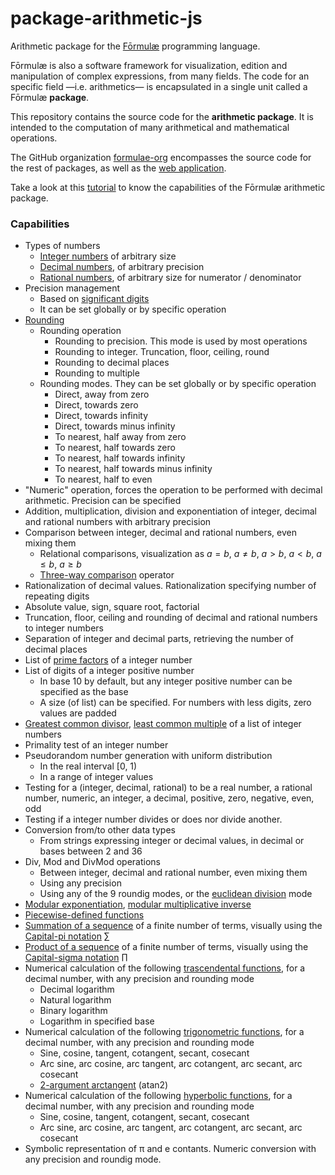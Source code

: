 # package-arithmetic-js

Arithmetic package for the [Fōrmulæ](https://formulae.org) programming language.

Fōrmulæ is also a software framework for visualization, edition and manipulation of complex expressions, from many fields. The code for an specific field —i.e. arithmetics— is encapsulated in a single unit called a Fōrmulæ **package**.

This repository contains the source code for the **arithmetic package**. It is intended to the computation of many arithmetical and mathematical operations.

The GitHub organization [formulae-org](https://github.com/formulae-org) encompasses the source code for the rest of packages, as well as the [web application](https://github.com/formulae-org/formulae-js).

Take a look at this [tutorial](https://formulae.org/?script=tutorials/Arithmetic) to know the capabilities of the Fōrmulæ arithmetic package.

### Capabilities ###

* Types of numbers
    * [Integer numbers](https://en.wikipedia.org/wiki/Integer) of arbitrary size
    * [Decimal numbers](https://en.wikipedia.org/wiki/Real_number), of arbitrary precision
    * [Rational numbers](https://en.wikipedia.org/wiki/Rational_number), of arbitrary size for numerator / denominator
* Precision management
    * Based on [significant digits](https://en.wikipedia.org/wiki/Significant_digit)
    * It can be set globally or by specific operation
* [Rounding](https://en.wikipedia.org/wiki/Rounding)
  * Rounding operation
    * Rounding to precision. This mode is used by most operations
    * Rounding to integer. Truncation, floor, ceiling, round
    * Rounding to decimal places
    * Rounding to multiple
  * Rounding modes. They can be set globally or by specific operation
    * Direct, away from zero
    * Direct, towards zero
    * Direct, towards infinity
    * Direct, towards minus infinity
    * To nearest, half away from zero
    * To nearest, half towards zero
    * To nearest, half towards infinity
    * To nearest, half towards minus infinity
    * To nearest, half to even
* "Numeric" operation, forces the operation to be performed with decimal arithmetic. Precision can be specified
* Addition, multiplication, division and exponentiation of integer, decimal and rational numbers with arbitrary precision
* Comparison between integer, decimal and rational numbers, even mixing them
  * Relational comparisons, visualization as $a = b$, $a \ne b$, $a > b$, $a < b$, $a \leq b$, $a \geq b$
  * [Three-way comparison](https://en.wikipedia.org/wiki/Three-way_comparison) operator
* Rationalization of decimal values. Rationalization specifying number of repeating digits
* Absolute value, sign, square root, factorial
* Truncation, floor, ceiling and rounding of decimal and rational numbers to integer numbers
* Separation of integer and decimal parts, retrieving the number of decimal places
* List of [prime factors](https://en.wikipedia.org/wiki/Integer_factorization) of a integer number
* List of digits of a integer positive number
     * In base 10 by default, but any integer positive number can be specified as the base
     * A size (of list) can be specified. For numbers with less digits, zero values are padded
* [Greatest common divisor](https://en.wikipedia.org/wiki/Greatest_common_divisor), [least common multiple](https://en.wikipedia.org/wiki/Least_common_multiple) of a list of integer numbers
* Primality test of an integer number
* Pseudorandom number generation with uniform distribution
   * In the real interval [0, 1)
   * In a range of integer values
* Testing for a (integer, decimal, rational) to be a real number, a rational number, numeric, an integer, a decimal, positive, zero, negative, even, odd
* Testing if a integer number divides or does nor divide another.
* Conversion from/to other data types
   * From strings expressing integer or decimal values, in decimal or bases between 2 and 36
* Div, Mod and DivMod operations
   * Between integer, decimal and rational number, even mixing them
   * Using any precision
   * Using any of the 9 roundig modes, or the [euclidean division](https://en.wikipedia.org/wiki/Euclidean_division) mode
* [Modular exponentiation](https://en.wikipedia.org/wiki/Modular_exponentiation), [modular multiplicative inverse](https://en.wikipedia.org/wiki/Modular_multiplicative_inverse)
* [Piecewise-defined functions](https://en.wikipedia.org/wiki/Piecewise)
* [Summation of a sequence](https://en.wikipedia.org/wiki/Summation) of a finite number of terms, visually using the [Capital-pi notation](https://en.wikipedia.org/wiki/Iterated_binary_operation#Notation) $\sum$
* [Product of a sequence](https://en.wikipedia.org/wiki/Multiplication#Product_of_a_sequence) of a finite number of terms, visually using the [Capital-sigma notation](https://en.wikipedia.org/wiki/Iterated_binary_operation#Notation) $\prod$
* Numerical calculation of the following [trascendental functions](https://en.wikipedia.org/wiki/Transcendental_function), for a decimal number, with any precision and rounding mode
  * Decimal logarithm
  * Natural logarithm
  * Binary logarithm
  * Logarithm in specified base
* Numerical calculation of the following [trigonometric functions](https://en.wikipedia.org/wiki/Trigonometric_functions), for a decimal number, with any precision and rounding mode
  * Sine, cosine, tangent, cotangent, secant, cosecant
  * Arc sine, arc cosine, arc tangent, arc cotangent, arc secant, arc cosecant
  * [2-argument arctangent](https://en.wikipedia.org/wiki/Atan2) (atan2)
* Numerical calculation of the following [hyperbolic functions](https://en.wikipedia.org/wiki/Hyperbolic_functions), for a decimal number, with any precision and rounding mode
  * Sine, cosine, tangent, cotangent, secant, cosecant
  * Arc sine, arc cosine, arc tangent, arc cotangent, arc secant, arc cosecant
* Symbolic representation of π and e contants. Numeric conversion with any precision and roundig mode.
